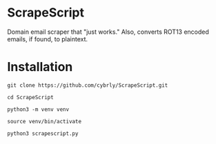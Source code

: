 # ScrapeScript
Domain email scraper that "just works." Also, converts ROT13 encoded emails, if found, to plaintext.

# Installation

```
git clone https://github.com/cybrly/ScrapeScript.git
```
```
cd ScrapeScript
```
```
python3 -m venv venv
```
```
source venv/bin/activate
```
```
python3 scrapescript.py
```
